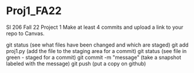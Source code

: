 # Proj1_FA22
SI 206 Fall 22 Project 1
Make at least 4 commits and upload a link to your repo to Canvas.

git status (see what files have been changed and which are staged)
git add proj1.py (add the file to the staging area for a commit)
git status (see file in green - staged for a commit)
git commit -m "message" (take a snapshot labeled with the message)
git push (put a copy on github)
